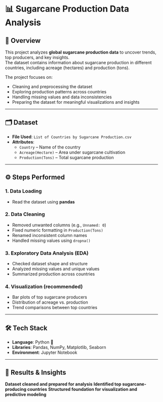 # 📊 Sugarcane Production Data Analysis

## 📌 Overview
This project analyzes **global sugarcane production data** to uncover trends, top producers, and key insights.  
The dataset contains information about sugarcane production in different countries, including acreage (hectares) and production (tons).  

The project focuses on:
- Cleaning and preprocessing the dataset  
- Exploring production patterns across countries  
- Handling missing values and data inconsistencies  
- Preparing the dataset for meaningful visualizations and insights  

---

## 🗂️ Dataset
- **File Used**: `List of Countries by Sugarcane Production.csv`  
- **Attributes**:  
  - `Country` – Name of the country  
  - `Acreage(Hectare)` – Area under sugarcane cultivation  
  - `Production(Tons)` – Total sugarcane production  

---

## ⚙️ Steps Performed
### 1. Data Loading
- Read the dataset using **pandas**  

### 2. Data Cleaning
- Removed unwanted columns (e.g., `Unnamed: 0`)  
- Fixed numeric formatting in `Production(Tons)`  
- Renamed inconsistent column names  
- Handled missing values using `dropna()`  

### 3. Exploratory Data Analysis (EDA)
- Checked dataset shape and structure  
- Analyzed missing values and unique values  
- Summarized production across countries  

### 4. Visualization (recommended)
- Bar plots of top sugarcane producers  
- Distribution of acreage vs. production  
- Trend comparisons between top countries  

---

## 🛠️ Tech Stack
- **Language**: Python 🐍  
- **Libraries**: Pandas, NumPy, Matplotlib, Seaborn  
- **Environment**: Jupyter Notebook  

---

## 📢 Results & Insights

**Dataset cleaned and prepared for analysis**
**Identified top sugarcane-producing countries**
**Structured foundation for visualization and predictive modeling**
